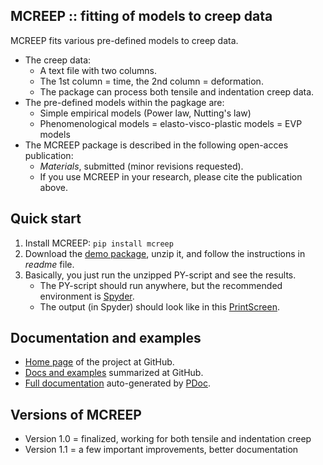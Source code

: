 MCREEP :: fitting of models to creep data
-----------------------------------------

MCREEP fits various pre-defined models to creep data.

* The creep data:
    - A text file with two columns.
    - The 1st column = time, the 2nd column = deformation.
	- The package can process both tensile and indentation creep data.
* The pre-defined models within the pagkage are:
    - Simple empirical models (Power law, Nutting's law)
    - Phenomenological models = elasto-visco-plastic models = EVP models
* The MCREEP package is described in the following open-acces publication:
	- *Materials*, submitted (minor revisions requested).
	- If you use MCREEP in your research, please cite the publication above.

Quick start
-----------
1. Install MCREEP: `pip install mcreep`
2. Download the [demo package](https://mirekslouf.github.io/mcreep/docs),
   unzip it, and follow the instructions in *readme* file.
3. Basically, you just run the unzipped PY-script and see the results.
	- The PY-script should run anywhere, but the recommended environment is
      [Spyder](https://www.spyder-ide.org).
	- The output (in Spyder) should look like in this 
      [PrintScreen](https://mirekslouf.github.io/mcreep/docs/images/mcreep_printscreen.png).

Documentation and examples
--------------------------
* [Home page](https://mirekslouf.github.io/mcreep/)
  of the project at GitHub.
* [Docs and examples](https://mirekslouf.github.io/mcreep/docs/)
  summarized at GitHub.
* [Full documentation](https://mirekslouf.github.io/mcreep/docs/pdoc.html/index.html)
  auto-generated by [PDoc](https://pdoc.dev).

Versions of MCREEP
------------------
* Version 1.0 = finalized, working for both tensile and indentation creep
* Version 1.1 = a few important improvements, better documentation
